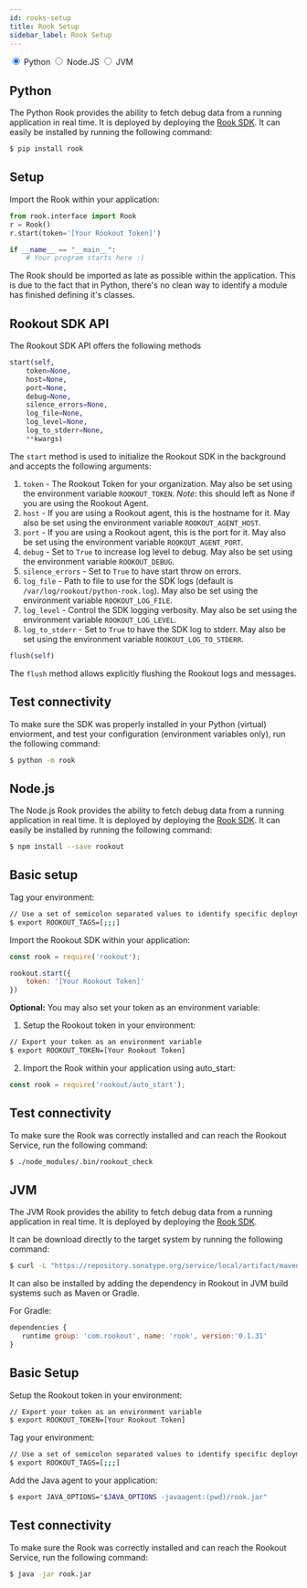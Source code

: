 ```yaml
---
id: rooks-setup
title: Rook Setup
sidebar_label: Rook Setup
---
```



<section class="page-tab-container">
<input id="page-tab1" data-lang="python" type="radio" name="page-tabs" class="tab-button" checked="true" />
<label for="page-tab1" class="page-tab-title">Python</label>
<input id="page-tab2" data-lang="node" type="radio" name="page-tabs" class="tab-button" />
<label for="page-tab2" class="page-tab-title">Node.JS</label>
<input id="page-tab3" data-lang="jvm" type="radio" name="page-tabs" class="tab-button" />
<label for="page-tab3" class="page-tab-title">JVM</label>

<div id="page-content1" class="page-tab-content">

## Python

The Python Rook provides the ability to fetch debug data from a running application in real time.
It is deployed by deploying the [Rook SDK](https://pypi.org/project/rook/).
It can easily be installed by running the following command:
```bash
$ pip install rook
```

## Setup

Import the Rook within your application:
```python
from rook.interface import Rook
r = Rook()
r.start(token='[Your Rookout Token]')

if __name__ == "__main__":
    # Your program starts here :)
```
<div class="rookout-org-info org-info-normal-snippet"></div>

The Rook should be imported as late as possible within the application.
This is due to the fact that in Python, there's no clean way to identify a module has finished defining it's classes.

## Rookout SDK API

The Rookout SDK API offers the following methods

```python
start(self,
    token=None,
    host=None,
    port=None,
    debug=None,
    silence_errors=None,
    log_file=None,
    log_level=None,
    log_to_stderr=None,
    **kwargs)
```

The `start` method is used to initialize the Rookout SDK in the background and accepts the following arguments:

1. `token` - The Rookout Token for your organization. May also be set using the environment variable `ROOKOUT_TOKEN`. *Note*: this should left as None if you are using the Rookout Agent.
1. `host` - If you are using a Rookout agent, this is the hostname for it. May also be set using the environment variable `ROOKOUT_AGENT_HOST`.
1. `port` - If you are using a Rookout agent, this is the port for it. May also be set using the environment variable `ROOKOUT_AGENT_PORT`.
1. `debug` - Set to `True` to increase log level to debug. May also be set using the environment variable `ROOKOUT_DEBUG`.
1. `silence_errors` - Set to `True` to have start throw on errors.
1. `log_file` - Path to file to use for the SDK logs (default is `/var/log/rookout/python-rook.log`). May also be set using the environment variable `ROOKOUT_LOG_FILE`.
1. `log_level` - Control the SDK logging verbosity. May also be set using the environment variable `ROOKOUT_LOG_LEVEL`.
1. `log_to_stderr` - Set to `True` to have the SDK log to stderr. May also be set using the environment variable `ROOKOUT_LOG_TO_STDERR`.

```python
flush(self)
```

The `flush` method allows explicitly flushing the Rookout logs and messages.

## Test connectivity

To make sure the SDK was properly installed in your Python (virtual) enviorment, and test your configuration (environment variables only), run the following command:
```bash
$ python -m rook
```

</div>

<div id="page-content2" class="page-tab-content">

## Node.js

The Node.js Rook provides the ability to fetch debug data from a running application in real time.
It is deployed by deploying the [Rook SDK](https://www.npmjs.com/package/rookout).
It can easily be installed by running the following command:
```bash
$ npm install --save rookout
```

## Basic setup

Tag your environment:
```bash
// Use a set of semicolon separated values to identify specific deployments and configurations
$ export ROOKOUT_TAGS=[;;;]
```

Import the Rookout SDK within your application:
```javascript
const rook = require('rookout');

rookout.start({
    token: '[Your Rookout Token]'
})
```
<div class="rookout-org-info org-info-normal-snippet"></div>

**Optional:** You may also set your token as an environment variable:

1. Setup the Rookout token in your environment:
```bash
// Export your token as an environment variable
$ export ROOKOUT_TOKEN=[Your Rookout Token]
```
<div class="rookout-org-info org-info-normal-snippet"></div>

2. Import the Rook within your application using auto_start:
```javascript
const rook = require('rookout/auto_start');
```

## Test connectivity

To make sure the Rook was correctly installed and can reach the Rookout Service, run the following command:
```bash
$ ./node_modules/.bin/rookout_check
```

</div>

<div id="page-content3" class="page-tab-content">

## JVM

The JVM Rook provides the ability to fetch debug data from a running application in real time.
It is deployed by deploying the [Rook SDK](https://mvnrepository.com/artifact/com.rookout/rook).

It can be download directly to the target system by running the following command:
```bash
$ curl -L "https://repository.sonatype.org/service/local/artifact/maven/redirect?r=central-proxy&g=com.rookout&a=rook&v=LATEST" -o rook.jar
```
It can also be installed by adding the dependency in Rookout in JVM build systems such as Maven or Gradle.

For Gradle:

```javascript
dependencies {
   runtime group: 'com.rookout', name: 'rook', version:'0.1.31'
}
```

## Basic Setup

Setup the Rookout token in your environment:
```bash
// Export your token as an environment variable
$ export ROOKOUT_TOKEN=[Your Rookout Token]
```

Tag your environment:
```bash
// Use a set of semicolon separated values to identify specific deployments and configurations
$ export ROOKOUT_TAGS=[;;;]
```

Add the Java agent to your application:
```bash
$ export JAVA_OPTIONS="$JAVA_OPTIONS -javaagent:(pwd)/rook.jar"
```

## Test connectivity

To make sure the Rook was correctly installed and can reach the Rookout Service, run the following command:
```bash
$ java -jar rook.jar
```

</div>

</section>